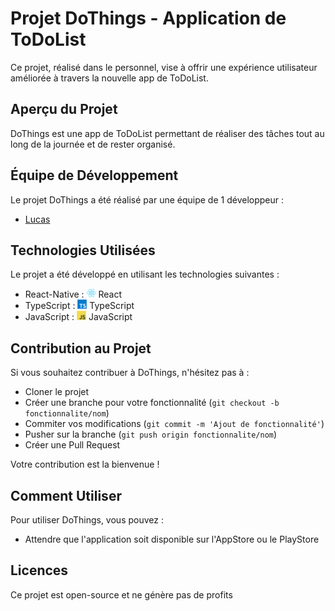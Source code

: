 # Projet DoThings - Application de ToDoList 


Ce projet, réalisé dans le personnel, vise à offrir une expérience utilisateur améliorée à travers la nouvelle app de ToDoList.

## Aperçu du Projet

DoThings est une app de ToDoList permettant de réaliser des tâches tout au long de la journée et de rester organisé.

## Équipe de Développement

Le projet DoThings a été réalisé par une équipe de 1 développeur :

- [Lucas](https://github.com/LucasOtw)


## Technologies Utilisées

Le projet a été développé en utilisant les technologies suivantes :
- React-Native : <img src="https://raw.githubusercontent.com/devicons/devicon/master/icons/react/react-original.svg" alt="React" width="15" height="15"/> React
- TypeScript : <img src="https://raw.githubusercontent.com/devicons/devicon/master/icons/typescript/typescript-original.svg" alt="TypeScript" width="15" height="15"/> TypeScript
- JavaScript : <img src="https://raw.githubusercontent.com/devicons/devicon/master/icons/javascript/javascript-original.svg" alt="JavaScript" width="15" height="15"/> JavaScript




## Contribution au Projet

Si vous souhaitez contribuer à DoThings, n'hésitez pas à :
- Cloner le projet
- Créer une branche pour votre fonctionnalité (`git checkout -b fonctionnalite/nom`)
- Commiter vos modifications (`git commit -m 'Ajout de fonctionnalité'`)
- Pusher sur la branche (`git push origin fonctionnalite/nom`)
- Créer une Pull Request

Votre contribution est la bienvenue !

## Comment Utiliser

Pour utiliser DoThings, vous pouvez :
- Attendre que l'application soit disponible sur l'AppStore ou le PlayStore

## Licences

Ce projet est open-source et ne génère pas de profits
